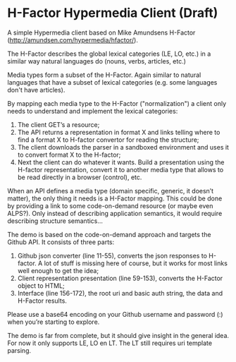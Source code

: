 H-Factor Hypermedia Client (Draft)
==================================
A simple Hypermedia client based on Mike Amundsens H-Factor (http://amundsen.com/hypermedia/hfactor/). 

The H-Factor describes the global lexical categories (LE, LO, etc.) in a similar way natural languages do (nouns, verbs, articles, etc.)

Media types form a subset of the H-Factor. Again similar to natural languages that have a subset of lexical categories (e.g. some languages don't have articles).

By mapping each media type to the H-Factor ("normalization") a client only needs to understand and implement the lexical categories:

1. The client GET’s a resource;
2. The API returns a representation in format X and links telling where to find a format X to H-factor convertor for reading the structure;
3. The client downloads the parser in a sandboxed environment and uses it to convert format X to the H-factor;
4. Next the client can do whatever it wants. Build a presentation using the H-factor representation, convert it to another media type that allows to be read directly in a browser (control), etc.

When an API defines a media type (domain specific, generic, it doesn’t matter), the only thing it needs is a H-Factor mapping. This could be done by providing a link to some code-on-demand resource (or maybe even ALPS?). Only instead of describing application semantics, it would require describing structure semantics...

The demo is based on the code-on-demand approach and targets the Github API. It consists of three parts:

1. Github json converter (line 11-55), converts the json responses to H-factor. A lot of stuff is missing here of course, but it works for most links well enough to get the idea;
2. Client representation presentation (line 59-153), converts the H-Factor object to HTML;
3. Interface (line 156-172), the root uri and basic auth string, the data and H-Factor results.

Please use a base64 encoding on your Github username and password (<username>:<password>) when you’re starting to explore.

The demo is far from complete, but it should give insight in the general idea. For now it only supports LE, LO en LT. The LT still requires uri template parsing.
